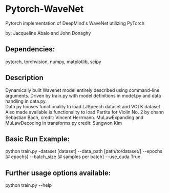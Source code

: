 # Pytorch-WaveNet

Pytorch implementation of DeepMind's WaveNet utilizing PyTorch

by: Jacqueline Abalo and John Donaghy

## Dependencies: 

pytorch, torchvision, numpy, matplotlib, scipy

## Description

Dynamically built Wavenet model entirely described using command-line arguments.  Driven by train.py with model definitions in model.py and data handling in data.py.  
Data.py houses functionality to load LJSpeech dataset and VCTK dataset.  
Also made available is functionality to load Partita for Violin No. 2 by ohann Sebastian Bach, credit: Vincent Herrmann.
MuLawExpanding and MuLawDecoding in transforms.py credit: Sungwon Kim



## Basic Run Example:

python train.py -dataset [dataset] --data_path [path/to/dataset/] --epochs [# epochs] --batch_size [# samples per batch] --use_cuda True

## Further usage options available:

 python train.py --help 
